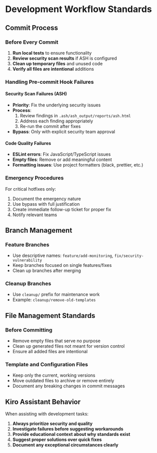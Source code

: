 # Development Workflow Standards

## Commit Process

### Before Every Commit
1. **Run local tests** to ensure functionality
2. **Review security scan results** if ASH is configured
3. **Clean up temporary files** and unused code
4. **Verify all files are intentional** additions

### Handling Pre-commit Hook Failures

#### Security Scan Failures (ASH)
- **Priority**: Fix the underlying security issues
- **Process**:
  1. Review findings in `.ash/ash_output/reports/ash.html`
  2. Address each finding appropriately
  3. Re-run the commit after fixes
- **Bypass**: Only with explicit security team approval

#### Code Quality Failures
- **ESLint errors**: Fix JavaScript/TypeScript issues
- **Empty files**: Remove or add meaningful content
- **Formatting issues**: Use project formatters (black, prettier, etc.)

### Emergency Procedures
For critical hotfixes only:
1. Document the emergency nature
2. Use bypass with full justification
3. Create immediate follow-up ticket for proper fix
4. Notify relevant teams

## Branch Management

### Feature Branches
- Use descriptive names: `feature/add-monitoring`, `fix/security-vulnerability`
- Keep branches focused on single features/fixes
- Clean up branches after merging

### Cleanup Branches
- Use `cleanup/` prefix for maintenance work
- Example: `cleanup/remove-old-templates`

## File Management Standards

### Before Committing
- Remove empty files that serve no purpose
- Clean up generated files not meant for version control
- Ensure all added files are intentional

### Template and Configuration Files
- Keep only the current, working versions
- Move outdated files to archive or remove entirely
- Document any breaking changes in commit messages

## Kiro Assistant Behavior

When assisting with development tasks:

1. **Always prioritize security and quality**
2. **Investigate failures before suggesting workarounds**
3. **Provide educational context about why standards exist**
4. **Suggest proper solutions over quick fixes**
5. **Document any exceptional circumstances clearly**